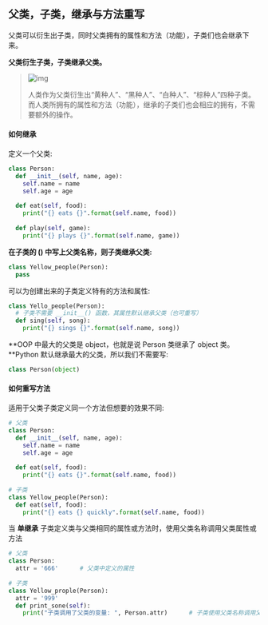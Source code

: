 ## 父类，子类，继承与方法重写

父类可以衍生出子类，同时父类拥有的属性和方法（功能），子类们也会继承下来。

**父类衍生子类，子类继承父类。**

> ![img](https://vip.fxxkpython.com/wp-content/uploads/2019/09/Untitled-Diagram8.png)
>
> 人类作为父类衍生出“黄种人”、“黑种人”、“白种人”、“棕种人”四种子类。而人类所拥有的属性和方法（功能），继承的子类们也会相应的拥有，不需要额外的操作。

#### 如何继承

定义一个父类:

```python
class Person:
  def __init__(self, name, age):
    self.name = name
    self.age = age
    
  def eat(self, food):
    print("{} eats {}".format(self.name, food))
  
  def play(self, game):
    print("{} plays {}".format(self.name, game))
```

**在子类的 () 中写上父类名称，则子类继承父类:**

```python
class Yellow_people(Person):
  pass
```

可以为创建出来的子类定义特有的方法和属性:

```python
class Yello_people(Person):
  # 子类不需要 __init__() 函数，其属性默认继承父类（也可重写）
  def sing(self, song):
    print("{} sings {}".format(self.name, song))
```

**OOP 中最大的父类是 object，也就是说 Person 类继承了 object 类。**Python 默认继承最大的父类，所以我们不需要写:

```python
class Person(object)
```

#### 如何重写方法

适用于父类子类定义同一个方法但想要的效果不同:

```python
# 父类
class Person:
  def __init__(self, name, age):
    self.name = name
    self.age = age
   
  def eat(self, food):
    print("{} eats {}".format(self.name, food))
    
# 子类
class Yellow_people(Person):
  def eat(self, food):
    print("{} eats {} quickly".format(self.name, food))
```

当 **单继承** 子类定义类与父类相同的属性或方法时，使用父类名称调用父类属性或方法

```python
# 父类
class Person:
  attr = '666'		# 父类中定义的属性
  
# 子类  
class Yellow_prople(Person):
  attr = '999'
  def print_sone(self):
    print("子类调用了父类的变量: ", Person.attr)		# 子类使用父类名称调用父类属性
```

